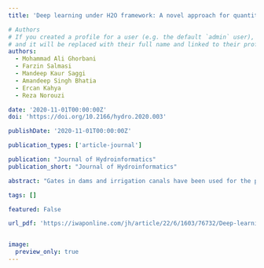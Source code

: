 ```yaml
---
title: 'Deep learning under H2O framework: A novel approach for quantitative analysis of discharge coefficient in sluice gates'

# Authors
# If you created a profile for a user (e.g. the default `admin` user), write the username (folder name) here
# and it will be replaced with their full name and linked to their profile.
authors:
  - Mohammad Ali Ghorbani
  - Farzin Salmasi
  - Mandeep Kaur Saggi
  - Amandeep Singh Bhatia
  - Ercan Kahya
  - Reza Norouzi

date: '2020-11-01T00:00:00Z'
doi: 'https://doi.org/10.2166/hydro.2020.003'

publishDate: '2020-11-01T00:00:00Z'

publication_types: ['article-journal']

publication: "Journal of Hydroinformatics"
publication_short: "Journal of Hydroinformatics"

abstract: "Gates in dams and irrigation canals have been used for the purpose of controlling discharge or water surface regulation. To compute the discharge under a gate, discharge coefficient (Cd) should be first determined precisely. From a novel point of view, this study investigates the effect of sill shape under the vertical sluice gate on Cd using four artificial intelligence methods, which are used to estimate Cd, (i) random forest (RF), (ii) deep learning (DL), (iii) gradient boosting machine (GBM), and (iv) generalized linear model (GLM). A sluice gate along with twelve different forms of sills was fabricated and tested in the University of Tabriz, Iran. Different flow rates were considered in the hydraulic laboratory with four gate openings. As a result, a total of 180 runs could be tested. The results showed that the installation of sill under the vertical gate has a positive effect on flow discharge. Sill shapes can be characterized by their hydraulic radius (Rs). Sensitivity analysis among the dimensionless parameters proved that Rs/G (the ratio of the hydraulic radius of the sills with respect to the gate opening) has a significant role in the determination of Cd. A semi-circular sill shape has a more positive effect on the increase of Cd than the other shapes."

tags: []

featured: False

url_pdf: 'https://iwaponline.com/jh/article/22/6/1603/76732/Deep-learning-under-H2O-framework-A-novel-approach'


image:
  preview_only: true
---
```


